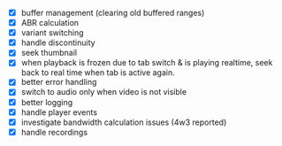 - [x] buffer management (clearing old buffered ranges)
- [x] ABR calculation
- [x] variant switching
- [x] handle discontinuity
- [x] seek thumbnail
- [x] when playback is frozen due to tab switch & is playing realtime, seek back to real time when tab is active again.
- [x] better error handling
- [x] switch to audio only when video is not visible
- [x] better logging
- [x] handle player events
- [x] investigate bandwidth calculation issues (4w3 reported)
- [x] handle recordings
